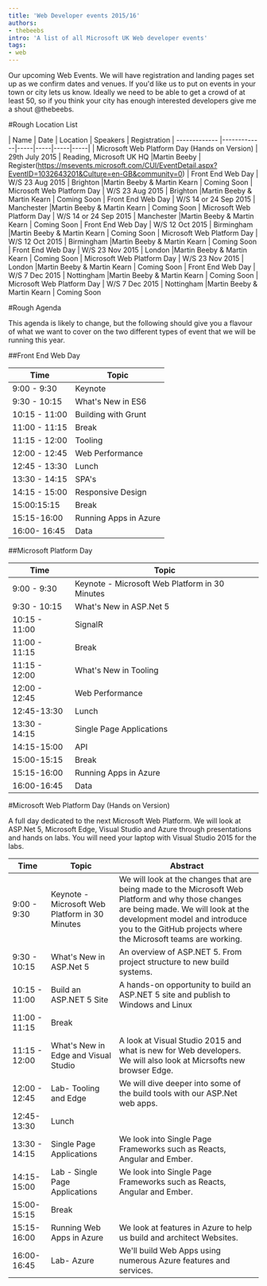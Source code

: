 ```yaml
---
title: 'Web Developer events 2015/16'
authors:
- thebeebs
intro: 'A list of all Microsoft UK Web developer events'
tags:
- web
---
```


Our upcoming Web Events. We will have registration and landing pages set up as we confirm dates and venues. If you'd like us to put on events in your town or city lets us
know. Ideally we need to be able to get a crowd of at least 50, so if you think your city has enough interested developers give me a shout @thebeebs.

#Rough Location List

| Name        | Date           | Location  | Speakers  | Registration
| ------------- |-------------|-----|-----|-----|-----|
| Microsoft Web Platform Day (Hands on Version)	|	29th July 2015			|	Reading, Microsoft UK HQ	|Martin Beeby | Register(https://msevents.microsoft.com/CUI/EventDetail.aspx?EventID=1032643201&Culture=en-GB&community=0)
| Front End Web Day				|	W/S 23 Aug 2015			|	Brighton	|Martin Beeby & Martin Kearn | Coming Soon
| Microsoft Web Platform Day	|	W/S 23 Aug 2015			|	Brighton	|Martin Beeby & Martin Kearn | Coming Soon
| Front End Web Day				|	W/S 14 or 24 Sep 2015	|	Manchester	|Martin Beeby & Martin Kearn | Coming Soon
| Microsoft Web Platform Day	|	 W/S 14 or 24 Sep 2015	|	Manchester	|Martin Beeby & Martin Kearn | Coming Soon
| Front End Web Day				|	W/S 12 Oct 2015			|	Birmingham	|Martin Beeby & Martin Kearn | Coming Soon
| Microsoft Web Platform Day	| 	W/S 12 Oct 2015			|	Birmingham	|Martin Beeby & Martin Kearn | Coming Soon
| Front End Web Day				|	W/S 23 Nov 2015			|	London		|Martin Beeby & Martin Kearn | Coming Soon
| Microsoft Web Platform Day	| 	W/S 23 Nov 2015			|	London		|Martin Beeby & Martin Kearn | Coming Soon
| Front End Web Day				|	W/S 7 Dec 2015			|	Nottingham	|Martin Beeby & Martin Kearn | Coming Soon
|  Microsoft Web Platform Day	|	W/S 7 Dec 2015			|	Nottingham	|Martin Beeby & Martin Kearn | Coming Soon

#Rough Agenda

This agenda is likely to change, but the following should give you a flavour of what we want to cover on the two different types of event that we will be running this year.

##Front End Web Day

| Time        | Topic           | 
| ------------- |-------------|	
|9:00 - 9:30 | Keynote
| 9:30 - 10:15 |  What's New in ES6
| 10:15 - 11:00 |  Building with Grunt
| 11:00 - 11:15 |  Break
| 11:15 - 12:00 |  Tooling
| 12:00 - 12:45 |  Web Performance
| 12:45 - 13:30 |  Lunch
| 13:30 - 14:15 |  SPA's 
| 14:15 - 15:00 |  Responsive Design
| 15:00:15:15 |  Break
| 15:15-16:00 |  Running Apps in Azure
| 16:00- 16:45 |   Data


##Microsoft Platform Day

| Time        | Topic           | 
| ------------- |-------------|
|9:00 - 9:30 | Keynote - Microsoft Web Platform in 30 Minutes
|9:30 - 10:15 | What's New in ASP.Net 5
|10:15 - 11:00 | SignalR
|11:00 - 11:15 | Break
|11:15 - 12:00 | What's New in Tooling
|12:00 - 12:45 | Web Performance
|12:45-13:30 | Lunch
|13:30 - 14:15 | Single Page Applications
|14:15-15:00 | API
|15:00-15:15 |Break
|15:15-16:00  |Running Apps in Azure
|16:00-16:45  | Data


#Microsoft Web Platform Day (Hands on Version)

A full day dedicated to the next Microsoft Web Platform. We will look at ASP.Net 5, Microsoft Edge, Visual Studio and Azure through presentations and hands on labs. You will need your laptop with Visual Studio 2015 for the labs. 

| Time        | Topic           | Abstract
| ------------- |-------------|--------------|
|9:00 - 9:30 |Keynote - Microsoft Web Platform in 30 Minutes | We will look at the changes that are being made to the Microsoft Web Platform and why those changes are being made. We will look at the development model and introduce you to the GitHub projects where the Microsoft teams are working.
|9:30 - 10:15 | What's New in ASP.Net 5 | An overview of ASP.NET 5. From project structure to new build systems. 
|10:15 - 11:00 |  Build an ASP.NET 5 Site | A hands-on opportunity to build an ASP.NET 5 site and publish to Windows and Linux
|11:00 - 11:15 | Break
|11:15 - 12:00 | What's New in Edge and Visual Studio | A look at Visual Studio 2015 and what is new for Web developers. We will also look at Micrsofts new browser Edge.
|12:00 - 12:45 | Lab- Tooling and Edge | We will dive deeper into some of the build tools with our ASP.Net web apps. 
|12:45-13:30 | Lunch
|13:30 - 14:15 | Single Page Applications | We look into Single Page Frameworks such as Reacts, Angular and Ember.
|14:15-15:00 | Lab - Single Page Applications | We look into Single Page Frameworks such as Reacts, Angular and Ember.
|15:00-15:15 |Break
|15:15-16:00  | Running Web Apps in Azure | We look at features in Azure to help us build and architect Websites.
|16:00-16:45  | Lab- Azure | We'll build Web Apps using numerous Azure features and services.


